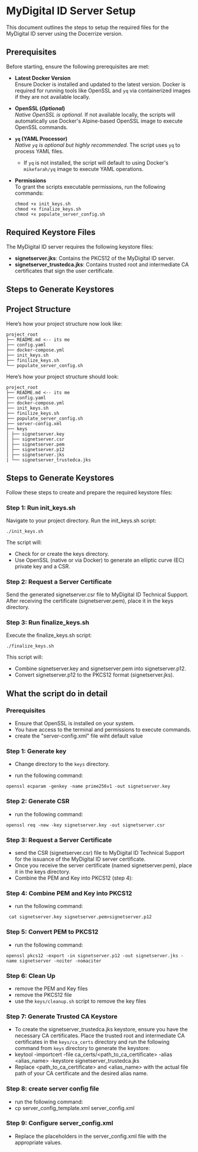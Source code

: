 # MyDigital ID Server Setup

This document outlines the steps to setup the required files for the MyDigital ID server using the Docerrize version.

## Prerequisites

Before starting, ensure the following prerequisites are met:

- **Latest Docker Version**  
  Ensure Docker is installed and updated to the latest version. Docker is required for running tools like OpenSSL and `yq` via containerized images if they are not available locally.

- **OpenSSL (*Optional*)**  
  *Native OpenSSL is optional.* If not available locally, the scripts will automatically use Docker's Alpine-based OpenSSL image to execute OpenSSL commands.

- **`yq` (YAML Processor)**  
  *Native `yq` is optional but highly recommended.* The script uses `yq` to process YAML files.  
  - If `yq` is not installed, the script will default to using Docker's `mikefarah/yq` image to execute YAML operations.

- **Permissions**  
  To grant the scripts executable permissions, run the following commands:
  ```shell
  chmod +x init_keys.sh
  chmod +x finalize_keys.sh
  chmod +x populate_server_config.sh
  ```




## Required Keystore Files

The MyDigital ID server requires the following keystore files:

- **signetserver.jks**: Contains the PKCS12 of the MyDigital ID server.
- **signetserver_trustedca.jks**: Contains trusted root and intermediate CA certificates that sign the user certificate.

## Steps to Generate Keystores


## Project Structure

Here’s how your project structure now look like:

```shell
project_root
├── README.md <-- its me
├── config.yaml
├── docker-compose.yml
├── init_keys.sh
├── finilize_keys.sh
└── populate_server_config.sh
```

Here’s how your project structure should look:

```shell
project_root
├── README.md <-- its me
├── config.yaml
├── docker-compose.yml
├── init_keys.sh
├── finilize_keys.sh
├── populate_server_config.sh
├── server-config.xml
├── keys
│ ├── signetserver.key 
│ ├── signetserver.csr 
│ ├── signetserver.pem 
│ ├── signetserver.p12 
│ ├── signetserver.jks
| └── signetserver_trustedca.jks
```

## Steps to Generate Keystores

Follow these steps to create and prepare the required keystore files:
### Step 1: Run init_keys.sh

Navigate to your project directory.
Run the init_keys.sh script:

```shell
./init_keys.sh
```

The script will:
- Check for or create the keys directory.
- Use OpenSSL (native or via Docker) to generate an elliptic curve (EC) private key and a CSR.

### Step 2: Request a Server Certificate

Send the generated signetserver.csr file to MyDigital ID Technical Support.
After receiving the certificate (signetserver.pem), place it in the keys directory.

### Step 3: Run finalize_keys.sh

Execute the finalize_keys.sh script:

```shell
./finalize_keys.sh
```

This script will:

- Combine signetserver.key and signetserver.pem into signetserver.p12.
- Convert signetserver.p12 to the PKCS12 format (signetserver.jks).


## What the script do in detail

### Prerequisites

- Ensure that OpenSSL is installed on your system.
- You have access to the terminal and permissions to execute commands.
- create the "server-config.xml" file wiht default value

### Step 1: Generate key
- Change directory to the `keys` directory.

- run the following command:
```shell
openssl ecparam -genkey -name prime256v1 -out signetserver.key
```

### Step 2: Generate CSR
- run the following command:
```shell
openssl req -new -key signetserver.key -out signetserver.csr
```

### Step 3: Request a Server Certificate
- send the CSR (signetserver.csr) file to MyDigital ID Technical Support for the issuance of the MyDigital ID server certificate.
- Once you receive the server certificate (named signetserver.pem), place it in the keys directory.
- Combine the PEM and Key into PKCS12 (step 4):

### Step 4: Combine PEM and Key into PKCS12
- run the following command:
```shell
 cat signetserver.key signetserver.pem>signetserver.p12
 ```

### Step 5: Convert PEM to PKCS12
- run the following command:
```shell
openssl pkcs12 -export -in signetserver.p12 -out signetserver.jks -name signetserver -noiter -nomaciter
```

### Step 6: Clean Up
- remove the PEM and Key files
- remove the PKCS12 file
- use the `keys/cleanup.sh` script to remove the key files

### Step 7: Generate Trusted CA Keystore
- To create the signetserver_trustedca.jks keystore, ensure you have the necessary CA certificates.
 Place the trusted root and intermediate CA certificates in the `keys/ca_certs` directory and
 run the following command from `keys` directory to generate the keystore:
- keytool -importcert -file ca_certs/<path_to_ca_certificate> -alias <alias_name> -keystore signetserver_trustedca.jks
- Replace <path_to_ca_certificate> and <alias_name> with the actual file path of your CA certificate and the desired alias name.

### Step 8: create server config file
- run the following command:
- cp server_config_template.xml server_config.xml

### Step 9: Configure server_config.xml
- Replace the placeholders in the server_config.xml file with the appropriate values.
